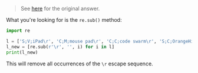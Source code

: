 
> See [here](https://stackoverflow.com/a/73723939/6456163) for the original answer.

What you're looking for is the `re.sub()` method:

```python
import re

l = ['S;V;iPad\r', 'C;M;mouse pad\r', 'C;C;code swarm\r', 'S;C;OrangeHighlighter']
l_new = [re.sub(r'\r', '', i) for i in l]
print(l_new)
```

This will remove all occurrences of the `\r` escape sequence.
